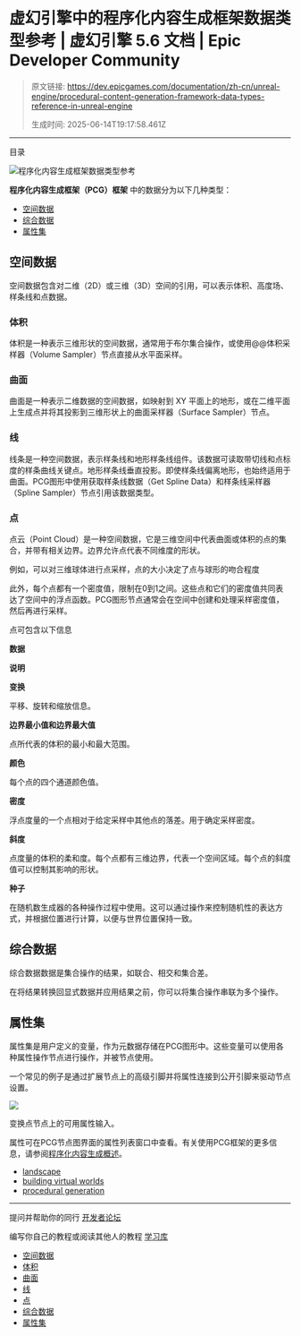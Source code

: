 # 虚幻引擎中的程序化内容生成框架数据类型参考 | 虚幻引擎 5.6 文档 | Epic Developer Community

> 原文链接: https://dev.epicgames.com/documentation/zh-cn/unreal-engine/procedural-content-generation-framework-data-types-reference-in-unreal-engine
> 
> 生成时间: 2025-06-14T19:17:58.461Z

---

目录

![程序化内容生成框架数据类型参考](https://dev.epicgames.com/community/api/documentation/image/a8f61a3f-01af-4296-b293-b9514aaf717c?resizing_type=fill&width=1920&height=335)

**程序化内容生成框架（PCG）框架** 中的数据分为以下几种类型：

-   [空间数据](/documentation/zh-cn/unreal-engine/procedural-content-generation-framework-data-types-reference-in-unreal-engine#spatialdata)
-   [综合数据](/documentation/zh-cn/unreal-engine/procedural-content-generation-framework-data-types-reference-in-unreal-engine#compositedata)
-   [属性集](/documentation/zh-cn/unreal-engine/procedural-content-generation-framework-data-types-reference-in-unreal-engine#attributesets)

## 空间数据

空间数据包含对二维（2D）或三维（3D）空间的引用，可以表示体积、高度场、样条线和点数据。

### 体积

体积是一种表示三维形状的空间数据，通常用于布尔集合操作，或使用@@体积采样器（Volume Sampler）节点直接从水平面采样。

### 曲面

曲面是一种表示二维数据的空间数据，如映射到 XY 平面上的地形，或在二维平面上生成点并将其投影到三维形状上的曲面采样器（Surface Sampler）节点。

### 线

线条是一种空间数据，表示样条线和地形样条线组件。该数据可读取带切线和点标度的样条曲线关键点。地形样条线垂直投影。即使样条线偏离地形，也始终适用于曲面。PCG图形中使用获取样条线数据（Get Spline Data）和样条线采样器（Spline Sampler）节点引用该数据类型。

### 点

点云（Point Cloud）是一种空间数据，它是三维空间中代表曲面或体积的点的集合，并带有相关边界。边界允许点代表不同维度的形状。

例如，可以对三维球体进行点采样，点的大小决定了点与球形的吻合程度

此外，每个点都有一个密度值，限制在0到1之间。这些点和它们的密度值共同表达了空间中的浮点函数。PCG图形节点通常会在空间中创建和处理采样密度值，然后再进行采样。

点可包含以下信息

**数据**

**说明**

**变换**

平移、旋转和缩放信息。

**边界最小值和边界最大值**

点所代表的体积的最小和最大范围。

**颜色**

每个点的四个通道颜色值。

**密度**

浮点度量的一个点相对于给定采样中其他点的落差。用于确定采样密度。

**斜度**

点度量的体积的柔和度。每个点都有三维边界，代表一个空间区域。每个点的斜度值可以控制其影响的形状。

**种子**

在随机数生成器的各种操作过程中使用。这可以通过操作来控制随机性的表达方式，并根据位置进行计算，以便与世界位置保持一致。

## 综合数据

综合数据数据是集合操作的结果，如联合、相交和集合差。

在将结果转换回显式数据并应用结果之前，你可以将集合操作串联为多个操作。

## 属性集

属性集是用户定义的变量，作为元数据存储在PCG图形中。这些变量可以使用各种属性操作节点进行操作，并被节点使用。

一个常见的例子是通过扩展节点上的高级引脚并将属性连接到公开引脚来驱动节点设置。

[![](https://d1iv7db44yhgxn.cloudfront.net/documentation/images/bb21bb33-a8db-4372-9233-7664592dfbd0/pcg-attributes.png)](https://d1iv7db44yhgxn.cloudfront.net/documentation/images/bb21bb33-a8db-4372-9233-7664592dfbd0/pcg-attributes.png)

变换点节点上的可用属性输入。

属性可在PCG节点图界面的属性列表窗口中查看。有关使用PCG框架的更多信息，请参阅[程序化内容生成概述](/documentation/zh-cn/unreal-engine/procedural-content-generation-overview)。

-   [landscape](https://dev.epicgames.com/community/search?query=landscape)
-   [building virtual worlds](https://dev.epicgames.com/community/search?query=building%20virtual%20worlds)
-   [procedural generation](https://dev.epicgames.com/community/search?query=procedural%20generation)

* * *

提问并帮助你的同行 [开发者论坛](https://forums.unrealengine.com/categories?tag=unreal-engine)

编写你自己的教程或阅读其他人的教程 [学习库](https://dev.epicgames.com/community/unreal-engine/learning)

-   [空间数据](/documentation/zh-cn/unreal-engine/procedural-content-generation-framework-data-types-reference-in-unreal-engine#%E7%A9%BA%E9%97%B4%E6%95%B0%E6%8D%AE)
-   [体积](/documentation/zh-cn/unreal-engine/procedural-content-generation-framework-data-types-reference-in-unreal-engine#%E4%BD%93%E7%A7%AF)
-   [曲面](/documentation/zh-cn/unreal-engine/procedural-content-generation-framework-data-types-reference-in-unreal-engine#%E6%9B%B2%E9%9D%A2)
-   [线](/documentation/zh-cn/unreal-engine/procedural-content-generation-framework-data-types-reference-in-unreal-engine#%E7%BA%BF)
-   [点](/documentation/zh-cn/unreal-engine/procedural-content-generation-framework-data-types-reference-in-unreal-engine#%E7%82%B9)
-   [综合数据](/documentation/zh-cn/unreal-engine/procedural-content-generation-framework-data-types-reference-in-unreal-engine#%E7%BB%BC%E5%90%88%E6%95%B0%E6%8D%AE)
-   [属性集](/documentation/zh-cn/unreal-engine/procedural-content-generation-framework-data-types-reference-in-unreal-engine#%E5%B1%9E%E6%80%A7%E9%9B%86)